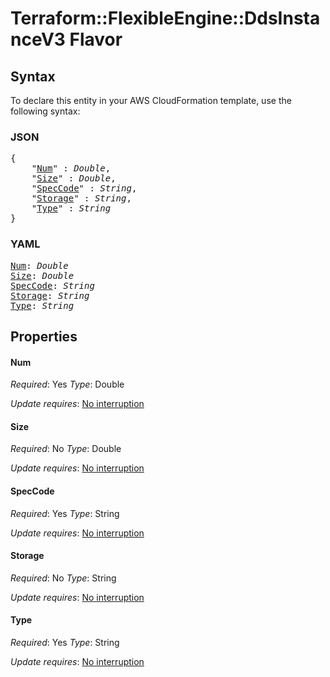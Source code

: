 # Terraform::FlexibleEngine::DdsInstanceV3 Flavor

## Syntax

To declare this entity in your AWS CloudFormation template, use the following syntax:

### JSON

<pre>
{
    "<a href="#num" title="Num">Num</a>" : <i>Double</i>,
    "<a href="#size" title="Size">Size</a>" : <i>Double</i>,
    "<a href="#speccode" title="SpecCode">SpecCode</a>" : <i>String</i>,
    "<a href="#storage" title="Storage">Storage</a>" : <i>String</i>,
    "<a href="#type" title="Type">Type</a>" : <i>String</i>
}
</pre>

### YAML

<pre>
<a href="#num" title="Num">Num</a>: <i>Double</i>
<a href="#size" title="Size">Size</a>: <i>Double</i>
<a href="#speccode" title="SpecCode">SpecCode</a>: <i>String</i>
<a href="#storage" title="Storage">Storage</a>: <i>String</i>
<a href="#type" title="Type">Type</a>: <i>String</i>
</pre>

## Properties

#### Num

_Required_: Yes
_Type_: Double

_Update requires_: [No interruption](https://docs.aws.amazon.com/AWSCloudFormation/latest/UserGuide/using-cfn-updating-stacks-update-behaviors.html#update-no-interrupt)

#### Size

_Required_: No
_Type_: Double

_Update requires_: [No interruption](https://docs.aws.amazon.com/AWSCloudFormation/latest/UserGuide/using-cfn-updating-stacks-update-behaviors.html#update-no-interrupt)

#### SpecCode

_Required_: Yes
_Type_: String

_Update requires_: [No interruption](https://docs.aws.amazon.com/AWSCloudFormation/latest/UserGuide/using-cfn-updating-stacks-update-behaviors.html#update-no-interrupt)

#### Storage

_Required_: No
_Type_: String

_Update requires_: [No interruption](https://docs.aws.amazon.com/AWSCloudFormation/latest/UserGuide/using-cfn-updating-stacks-update-behaviors.html#update-no-interrupt)

#### Type

_Required_: Yes
_Type_: String

_Update requires_: [No interruption](https://docs.aws.amazon.com/AWSCloudFormation/latest/UserGuide/using-cfn-updating-stacks-update-behaviors.html#update-no-interrupt)

